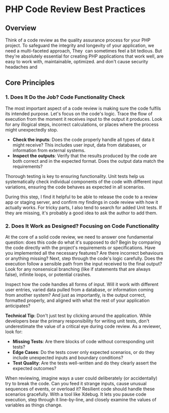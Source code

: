 
# PHP Code Review Best Practices

## Overview

Think of a code review as the quality assurance process for your PHP project. To safeguard the integrity and longevity of your application, we need a multi-faceted approach, They  can sometimes feel a bit tedious. But they're absolutely essential for creating PHP applications that work well, are easy to work with, maintainable, optimized. and don't cause security headaches and


## Core Principles

### 1. Does It Do the Job? Code Functionality Check

The most important aspect of a code review is making sure the code fulfils its intended purpose. Let's focus on the code's logic. Trace the flow of execution from the moment it receives input to the output it produces. Look for any illogical steps, incorrect calculations, or places where the process might unexpectedly stop.

- **Check the inputs**: Does the code properly handle all types of data it might receive? This includes user input, data from databases, or information from external systems.
- **Inspect the outputs**: Verify that the results produced by the code are both correct and in the expected format. Does the output data match the requirements?

Thorough testing is key to ensuring functionality. Unit tests help us systematically check individual components of the code with different input variations, ensuring the code behaves as expected in all scenarios.

During this step, I find it helpful to be able to release the code to a review app or staging server, and confirm my findings in code review with how it actually works. For tricky parts, I also tend to search for added Unit tests. If they are missing, it's probably a good idea to ask the author to add them.

### 2. Does It Work as Designed? Focusing on Code Functionality

At the core of a solid code review, we need to answer one fundamental question: does this code do what it's supposed to do? Begin by comparing the code directly with the project's requirements or specifications. Have you implemented all the necessary features? Are there incorrect behaviours or anything missing? Next, step through the code's logic carefully. Does the execution follow a sensible path from the input received to the final output? Look for any nonsensical branching (like if statements that are always false), infinite loops, or potential crashes.

Inspect how the code handles all forms of input. Will it work with different user entries, varied data pulled from a database, or information coming from another system? And just as importantly, is the output correct, formatted properly, and aligned with what the rest of your application anticipates?

**Technical Tip**: Don't just test by clicking around the application. While developers bear the primary responsibility for writing unit tests, don't underestimate the value of a critical eye during code review. As a reviewer, look for:

- **Missing Tests**: Are there blocks of code without corresponding unit tests?
- **Edge Cases**: Do the tests cover only expected scenarios, or do they include unexpected inputs and boundary conditions?
- **Test Quality**: Are the tests well-written and do they clearly assert the expected outcomes?

When reviewing, imagine ways a user could deliberately (or accidentally) try to break the code. Can you feed it strange inputs, cause unusual sequences of events, or overload it? Resilient code should handle these scenarios gracefully. With a tool like Xdebug. It lets you pause code execution, step through it line-by-line, and closely examine the values of variables as things change. 